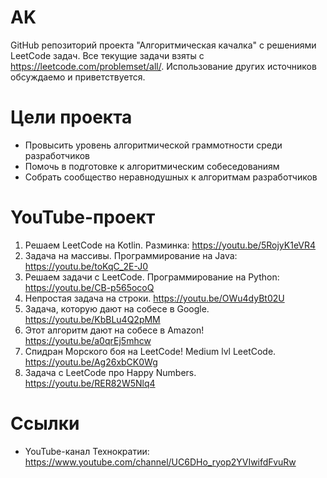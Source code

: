 # AK
GitHub репозиторий проекта "Алгоритмическая качалка" c решениями LeetCode задач. Все текущие задачи взяты с https://leetcode.com/problemset/all/. Использование других источников обсуждаемо и приветствуется.

# Цели проекта
- Провысить уровень алгоритмической граммотности среди разработчиков
- Помочь в подготовке к алгоритмическим собеседованиям
- Собрать сообщество неравнодушных к алгоритмам разработчиков

# YouTube-проект
1. Решаем LeetCode на Kotlin. Разминка: https://youtu.be/5RojyK1eVR4
2. Задача на массивы. Программирование на Java: https://youtu.be/toKqC_2E-J0
3. Решаем задачи с LeetCode. Программирование на Python: https://youtu.be/CB-p565ocoQ
4. Непростая задача на строки. https://youtu.be/OWu4dyBt02U
5. Задача, которую дают на собесе в Google. https://youtu.be/KbBLu4Q2pMM
6. Этот алгоритм дают на собесе в Amazon! https://youtu.be/a0qrEj5mhcw
7. Спидран Морского боя на LeetCode! Medium lvl LeetCode. https://youtu.be/Ag26xbCK0Wg
8. Задача с LeetCode про Happy Numbers. https://youtu.be/RER82W5Nlq4

# Ссылки
- YouTube-канал Технократии: https://www.youtube.com/channel/UC6DHo_ryop2YVIwifdFvuRw
